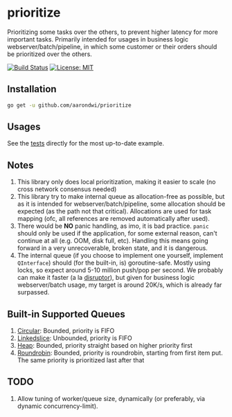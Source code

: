 # prioritize

Prioritizing some tasks over the others, to prevent higher latency for more important tasks.
Primarily intended for usages in business logic webserver/batch/pipeline, in which some customer
or their orders should be prioritized over the others.

[![Build Status](https://travis-ci.com/aarondwi/prioritize.svg?branch=main)](https://travis-ci.com/aarondwi/prioritize)
[![License: MIT](https://img.shields.io/badge/License-MIT-yellow.svg)](https://opensource.org/licenses/MIT)

Installation
-------------------------

```bash
go get -u github.com/aarondwi/prioritize
```

Usages
-------------------------

See the [tests](https://github.com/aarondwi/prioritize/blob/main/engine_test.go) directly for the most up-to-date example.

Notes
-------------------------

1. This library only does local prioritization, making it easier to scale (no cross network consensus needed)
2. This library try to make internal queue as allocation-free as possible, but as it is intended for webserver/batch/pipeline, some allocation should be expected (as the path not that critical). Allocations are used for task mapping (ofc, all references are removed automatically after used).
3. There would be **NO** panic handling, as imo, it is bad practice. `panic` should only be used if the application, for some external reason, can't continue at all (e.g. OOM, disk full, etc). Handling this means going forward in a very unrecoverable, broken state, and it is dangerous.
4. The internal queue (if you choose to implement one yourself, implement `QInterface`) should (for the built-in, is) goroutine-safe. Mostly using locks, so expect around 5-10 million push/pop per second. We probably can make it faster (a la [disruptor](https://lmax-exchange.github.io/disruptor/)), but given for business logic webserver/batch usage, my target is around 20K/s, which is already far surpassed.

Built-in Supported Queues
-------------------------

1. [Circular](https://github.com/aarondwi/prioritize/tree/main/circular): Bounded, priority is FIFO
2. [Linkedslice](https://github.com/aarondwi/prioritize/tree/main/linkedslice): Unbounded, priority is FIFO
3. [Heap](https://github.com/aarondwi/prioritize/tree/main/heap): Bounded, priority straight based on higher priority first
4. [Roundrobin](https://github.com/aarondwi/prioritize/tree/main/roundrobin): Bounded, priority is roundrobin, starting from first item put. The same priority is prioritized last after that

TODO
-------------------------

1. Allow tuning of worker/queue size, dynamically (or preferably, via dynamic concurrency-limit).
